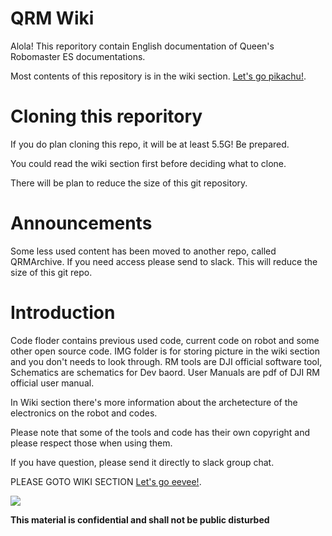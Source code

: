 # QRM Wiki
Alola! This reporitory contain English documentation of Queen's Robomaster ES documentations. 

Most contents of this repository is in the wiki section.
 [Let's go pikachu!](https://github.com/sikaxn/QRMWiki/wiki).

# Cloning this reporitory

If you do plan cloning this repo, it will be at least 5.5G! Be prepared.

You could read the wiki section first before deciding what to clone.

There will be plan to reduce the size of this git repository.

# Announcements

Some less used content has been moved to another repo, called QRMArchive. If you need access please send to slack. This will reduce the size of this git repo.

# Introduction

Code floder contains previous used code, current code on robot and some other open source code. IMG folder is for storing picture in the wiki section and you don't needs to look through. RM tools are DJI official software tool, Schematics are schematics for Dev baord. User Manuals are pdf of DJI RM official user manual. 

In Wiki section there's more information about the archetecture of the electronics on the robot and codes. 

Please note that some of the tools and code has their own copyright and please respect those when using them.

If you have question, please send it directly to slack group chat.

PLEASE GOTO WIKI SECTION
 [Let's go eevee!](https://github.com/sikaxn/QRMWiki/wiki).
 
![](https://github.com/sikaxn/QRMWiki/blob/master/IMG/robomaster.png)


**This material is confidential and shall not be public disturbed**

